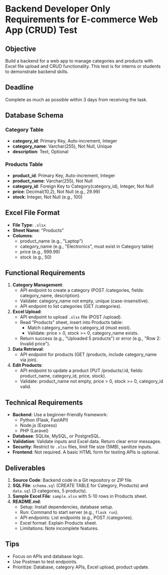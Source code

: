 # Backend Developer Only Requirements for E-commerce Web App (CRUD) Test

## Objective
Build a backend for a web app to manage categories and products with Excel file upload and CRUD functionality. This test is for interns or students to demonstrate backend skills.

## Deadline
Complete as much as possible within 3 days from receiving the task.

## Database Schema

### Category Table
- **category_id**: Primary Key, Auto-increment, Integer
- **category_name**: Varchar(255), Not Null, Unique
- **description**: Text, Optional

### Products Table
- **product_id**: Primary Key, Auto-increment, Integer
- **product_name**: Varchar(255), Not Null
- **category_id**: Foreign Key to Category(category_id), Integer, Not Null
- **price**: Decimal(10,2), Not Null (e.g., 29.99)
- **stock**: Integer, Not Null (e.g., 100)

## Excel File Format
- **File Type**: `.xlsx`
- **Sheet Name**: "Products"
- **Columns**:
  - product_name (e.g., "Laptop")
  - category_name (e.g., "Electronics", must exist in Category table)
  - price (e.g., 999.99)
  - stock (e.g., 50)

## Functional Requirements
1. **Category Management**:
   - API endpoint to create a category (POST /categories, fields: category_name, description).
   - Validate: category_name not empty, unique (case-insensitive).
   - API endpoint to list categories (GET /categories).
2. **Excel Upload**:
   - API endpoint to upload `.xlsx` file (POST /upload).
   - Read "Products" sheet, insert into Products table:
     - Match category_name to category_id (must exist).
     - Validate: price > 0, stock >= 0, category_name exists.
   - Return success (e.g., "Uploaded 5 products") or error (e.g., "Row 2: Invalid price").
3. **Data Retrieval**:
   - API endpoint for products (GET /products, include category_name via join).
4. **Edit Products**:
   - API endpoint to update a product (PUT /products/:id, fields: product_name, category_id, price, stock).
   - Validate: product_name not empty, price > 0, stock >= 0, category_id valid.

## Technical Requirements
- **Backend**: Use a beginner-friendly framework:
  - Python (Flask, FastAPI)
  - Node.js (Express)
  - PHP (Laravel)
- **Database**: SQLite, MySQL, or PostgreSQL.
- **Validation**: Validate inputs and Excel data. Return clear error messages.
- **Security**: Restrict to `.xlsx` files, limit file size (5MB), sanitize inputs.
- **Frontend**: Not required. A basic HTML form for testing APIs is optional.

## Deliverables
1. **Source Code**: Backend code in a Git repository or ZIP file.
2. **SQL File**: `schema.sql` (CREATE TABLE for Category, Products) and `data.sql` (3 categories, 5 products).
3. **Sample Excel File**: `sample.xlsx` with 5-10 rows in Products sheet.
4. **README.md**:
   - Setup: Install dependencies, database setup.
   - Run: Command to start server (e.g., `flask run`).
   - API endpoints: List endpoints (e.g., POST /categories).
   - Excel format: Explain Products sheet.
   - Limitations: Note incomplete features.

## Tips
- Focus on APIs and database logic.
- Use Postman to test endpoints.
- Prioritize: Database, category APIs, Excel upload, product update.